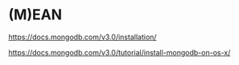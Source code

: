 # (M)EAN

<https://docs.mongodb.com/v3.0/installation/>


<https://docs.mongodb.com/v3.0/tutorial/install-mongodb-on-os-x/>
